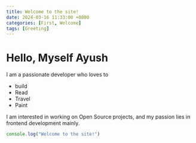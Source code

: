 ```yaml
---
title: Welcome to the site!
date: 2024-03-16 11:33:00 +0800
categories: [First, Welcome]
tags: [Greeting]
---
```


# Hello, Myself Ayush

I am a passionate developer who loves to 
 * build
 * Read
 * Travel
 * Paint

I am interested in working on Open Source projects, and my passion lies in frontend development mainly.

```javascript
console.log("Welcome to the site!")
```